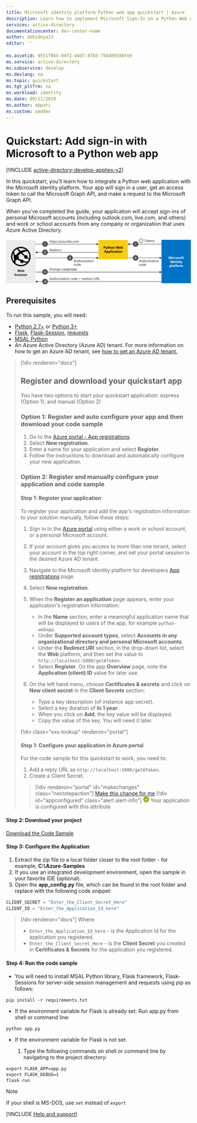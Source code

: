 ```yaml
---
title: Microsoft identity platform Python web app quickstart | Azure
description: Learn how to implement Microsoft Sign-In on a Python Web App using OAuth2
services: active-directory
documentationcenter: dev-center-name
author: abhidnya13
editor: ''

ms.assetid: 9551f0b5-04f2-44d7-87b5-756409180fe9
ms.service: active-directory
ms.subservice: develop
ms.devlang: na
ms.topic: quickstart
ms.tgt_pltfrm: na
ms.workload: identity
ms.date: 09/11/2019
ms.author: abpati
ms.custom: aaddev 
---
```


# Quickstart: Add sign-in with Microsoft to a Python web app

[!INCLUDE [active-directory-develop-applies-v2](../../../includes/active-directory-develop-applies-v2.md)]

In this quickstart, you'll learn how to integrate a Python web application with the Microsoft identity platform. Your app will sign in a user, get an access token to call the Microsoft Graph API, and make a request to the Microsoft Graph API.

When you've completed the guide, your application will accept sign-ins of personal Microsoft accounts (including outlook.com,
 live.com, and others) and work or school accounts from any company or organization that uses Azure Active Directory.

![Shows how the sample app generated by this quickstart works](media/quickstart-v2-python-webapp/python-quickstart.svg)

## Prerequisites

To run this sample, you will need:

- [Python 2.7+](https://www.python.org/downloads/release/python-2713) or [Python 3+](https://www.python.org/downloads/release/python-364/)
- [Flask](http://flask.pocoo.org/), [Flask-Session](https://pythonhosted.org/Flask-Session/), [requests](https://2.python-requests.org/en/master/)
- [MSAL Python](https://github.com/AzureAD/microsoft-authentication-library-for-python) 
- An Azure Active Directory (Azure AD) tenant. For more information on how to get an Azure AD tenant, see [how to get an Azure AD tenant.](https://docs.microsoft.com/azure/active-directory/develop/quickstart-create-new-tenant)

> [!div renderon="docs"]
>
> ## Register and download your quickstart app
>
> You have two options to start your quickstart application: express (Option 1), and manual (Option 2)
>
> ### Option 1: Register and auto configure your app and then download your code sample
>
> 1. Go to the [Azure portal - App registrations](https://portal.azure.com/#blade/Microsoft_AAD_IAM/ActiveDirectoryMenuBlade/RegisteredApps).
> 1. Select **New registration**.
> 1. Enter a name for your application and select **Register**.
> 1. Follow the instructions to download and automatically configure your new application.
>
> ### Option 2: Register and manually configure your application and code sample
>
> #### Step 1: Register your application
>
> To register your application and add the app's registration information to your solution manually, follow these steps:
>
> 1. Sign in to the [Azure portal](https://portal.azure.com) using either a work or school account, or a personal Microsoft account.
> 1. If your account gives you access to more than one tenant, select your account in the top right corner, and set your portal session to the desired Azure AD tenant.
> 1. Navigate to the Microsoft identity platform for developers [App registrations](https://go.microsoft.com/fwlink/?linkid=2083908) page.
> 1. Select **New registration**.
> 1. When the **Register an application** page appears, enter your application's registration information:
>      - In the **Name** section, enter a meaningful application name that will be displayed to users of the app, for example `python-webapp`.
>      - Under **Supported account types**, select **Accounts in any organizational directory and personal Microsoft accounts**.
>      - Under the **Redirect URI** section, in the drop-down list, select the **Web** platform, and then set the value to `http://localhost:5000/getAToken`.
>      - Select **Register**. On the app **Overview** page, note the **Application (client) ID** value for later use.
> 1. On the left hand menu, choose **Certificates & secrets** and click on **New client secret** in the **Client Secrets** section:
>
>      - Type a key description (of instance app secret).
>      - Select a key duration of **In 1 year**.
>      - When you click on **Add**, the key value will be displayed.
>      - Copy the value of the key. You will need it later.
>
> [!div class="sxs-lookup" renderon="portal"]
>
> #### Step 1: Configure your application in Azure portal
>
> For the code sample for this quickstart to work, you need to:
>
> 1. Add a reply URL as `http://localhost:5000/getAToken`.
> 1. Create a Client Secret.
>
> > [!div renderon="portal" id="makechanges" class="nextstepaction"]
> > [Make this change for me]()
> > [!div id="appconfigured" class="alert alert-info"]
> > ![Already configured](media/quickstart-v2-aspnet-webapp/green-check.png) Your application is configured with this attribute

#### Step 2: Download your project

[Download the Code Sample](https://github.com/Azure-Samples/ms-identity-python-webapp/archive/master.zip)

#### Step 3: Configure the Application

1. Extract the zip file to a local folder closer to the root folder - for example, **C:\Azure-Samples**
1. If you use an integrated development environment, open the sample in your favorite IDE (optional).
1. Open the **app_config.py** file, which can be found in the root folder and replace with the following code snippet:

```python
CLIENT_SECRET = "Enter_the_Client_Secret_Here"
CLIENT_ID = "Enter_the_Application_Id_here"
```

> [!div renderon="docs"]
> Where:
>
> - `Enter_the_Application_Id_here` - is the Application Id for the application you registered.
> - `Enter_the_Client_Secret_Here` - is the **Client Secret** you created in **Certificates & Secrets**  for the application you registered.

#### Step 4: Run the code sample

- You will need to install MSAL Python library, Flask framework, Flask-Sessions for server-side session management and requests using pip as follows:

```Shell
pip install -r requirements.txt
```

- If the environment variable for Flask is already set:
Run app.py from shell or command line:

```Shell
python app.py
```

- If the environment variable for Flask is not set:

    1. Type the following commands on shell or command line by navigating to the project directory:

```Shell
export FLASK_APP=app.py
export FLASK_DEBUG=1
flask run
```

> [!NOTE]
> If your shell is MS-DOS, use `set` instead of `export`

[!INCLUDE [Help and support](../../../includes/active-directory-develop-help-support-include.md)]
